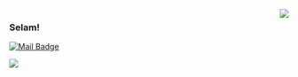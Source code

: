 <img align='right' src="https://github-readme-stats.vercel.app/api?username=eraymerc&show_icons=true">

### Selam!

[![Mail Badge](https://img.shields.io/badge/-eraymercan616@gmail.com-black?style=for-the-badge&logo=gmail)](mailto:eraymercan616@gmail.com)

[![](https://img.shields.io/badge/-twitter-black?style=for-the-badge&logo=twitter)](https://www.twitter.com/ErayMercan13)

